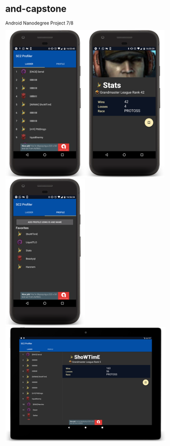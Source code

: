 # and-capstone
Android Nanodegree Project 7/8

<img src="screenshots/phone-ladder.png" alt="ladder" width="250px"><img src="screenshots/phone-detail.png" alt="detail" width="250px"><img src="screenshots/phone-profile.png" alt="profile" width="250px">
<img src="screenshots/tablet.png" alt="tablet" width="750px">

